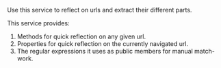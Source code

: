 
Use this service to reflect on urls and extract their different parts.

This service provides:
1. Methods for quick reflection on any given url.
2. Properties for quick reflection on the currently navigated url.
3. The regular expressions it uses as public members for manual match-work.